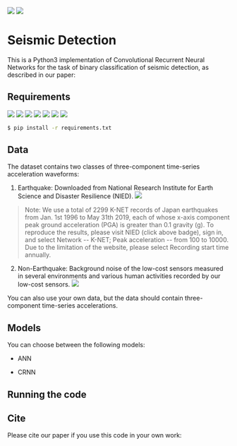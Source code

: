 ![](https://img.shields.io/badge/license-GPL--3.0-blue)
[![](https://img.shields.io/badge/Python-3.7.2-green)](https://www.python.org/downloads/release/python-372/)

# Seismic Detection

This is a Python3 implementation of Convolutional Recurrent Neural Networks for the task of binary classification of seismic detection, as described in our paper:



## Requirements
<!---*tensorflow (1.14)--> 
<!---* Keras (2.2.4)--> 
<!---* scikit-learn (0.21.2)--> 
<!---* pandas (0.24.1)--> 
<!---* numpy (1.16.1)--> 
<!---* obspy (1.1.1)--> 
<!---* matplotlib (3.0.3)--> 


[![](https://img.shields.io/badge/tensorflow-1.14-green)](https://www.tensorflow.org/)
[![](https://img.shields.io/badge/Keras-2.2.4-green)](https://keras.io/)
[![](https://img.shields.io/badge/scikit--learn-0.21.2-green)](https://scikit-learn.org/stable/index.html)
[![](https://img.shields.io/badge/pandas-0.24.1-green)](https://pandas.pydata.org/pandas-docs/stable/index.html)
[![](https://img.shields.io/badge/numpy-1.16.1-green)](https://numpy.org/devdocs/index.html)
[![](https://img.shields.io/badge/obspy-1.1.1-green)](https://docs.obspy.org/)
[![](https://img.shields.io/badge/matplotlib-3.0.3-green)](https://matplotlib.org/3.0.3/index.html)

```bash
$ pip install -r requirements.txt
```


## Data
The dataset contains two classes of three-component time-series acceleration waveforms:
1. Earthquake: Downloaded from National Research Institute for Earth Science and Disaster Resilience (NIED).
    [![](https://img.shields.io/badge/downloads-Earthquake-yellow)](http://www.kyoshin.bosai.go.jp/kyoshin/data/index_en.html)

> Note: We use a total of 2299 K-NET records of Japan earthquakes from Jan. 1st 1996 to May 31th 2019, each of whose x-axis component peak ground acceleration (PGA) is greater than 0.1 gravity (g). To reproduce the results, please visit NIED (click above badge), sign in, and select Network -- K-NET; Peak acceleration -- from 100 to 10000. Due to the limitation of the website, please select Recording start time annually.

2. Non-Earthquake: Background noise of the low-cost sensors measured in several environments and various human activities recorded by our low-cost sensors.
    ![](https://img.shields.io/badge/downloads-Non--Earthquake-yellow)

You can also use your own data, but the data should contain three-component time-series accelerations.

## Models

You can choose between the following models: 
* ANN
<!---* CNN--> 
* CRNN

## Running the code


## Cite

Please cite our paper if you use this code in your own work:

```

```
